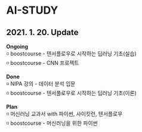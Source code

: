 # AI-STUDY   
## 2021. 1. 20. Update   
    
**Ongoing**   
◽ boostcourse - 텐서플로우로 시작하는 딥러닝 기초(실습)   
◽ boostcourse - CNN 프로젝트   
   
**Done**   
◽ NIPA 강의 - 데이터 분석 입문   
◽ boostcourse - 텐서플로우로 시작하는 딥러닝 기초(이론)   
   
**Plan**   
◽ 머신러닝 교과서 with 파이썬, 사이킷런, 텐서플로우   
◽ boostcourse - 머신러닝을 위한 파이썬